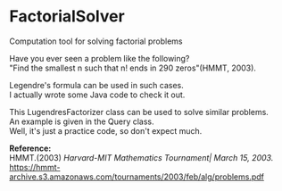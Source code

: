 # FactorialSolver
 Computation tool for solving factorial problems

Have you ever seen a problem like the following?<br>
"Find the smallest n such that n! ends in 290 zeros"(HMMT, 2003).<br>

Legendre's formula can be used in such cases.<br>
I actually wrote some Java code to check it out.<br>

This LugendresFactorizer class can be used to solve similar problems.<br>
An example is given in the Query class.<br>
Well, it's just a practice code, so don't expect much.<br>

<b>Reference:</b><br>
HMMT.(2003) <i>Harvard-MIT Mathematics Tournament| March 15, 2003.</i><br>
https://hmmt-archive.s3.amazonaws.com/tournaments/2003/feb/alg/problems.pdf<br>
